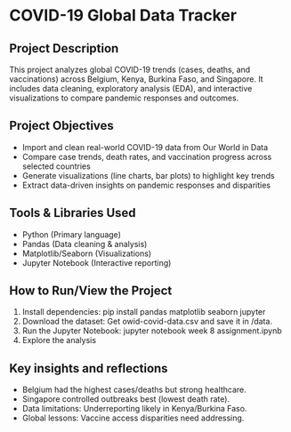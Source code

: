 # COVID-19 Global Data Tracker

## Project Description

This project analyzes global COVID-19 trends (cases, deaths, and vaccinations) across Belgium, Kenya, Burkina Faso, and Singapore. It includes data cleaning, exploratory analysis (EDA), and interactive visualizations to compare pandemic responses and outcomes.

##  Project Objectives

- Import and clean real-world COVID-19 data from Our World in Data
- Compare case trends, death rates, and vaccination progress across selected countries
- Generate visualizations (line charts, bar plots) to highlight key trends
- Extract data-driven insights on pandemic responses and disparities

## Tools & Libraries Used

- Python (Primary language)
- Pandas (Data cleaning & analysis)
- Matplotlib/Seaborn (Visualizations)
- Jupyter Notebook (Interactive reporting)

## How to Run/View the Project

1. Install dependencies:
   pip install pandas matplotlib seaborn jupyter
2. Download the dataset:
   Get owid-covid-data.csv and save it in /data.
3. Run the Jupyter Notebook:
   jupyter notebook week 8 assignment.ipynb
4. Explore the analysis

## Key insights and reflections
- Belgium had the highest cases/deaths but strong healthcare.
- Singapore controlled outbreaks best (lowest death rate).
- Data limitations: Underreporting likely in Kenya/Burkina Faso.
- Global lessons: Vaccine access disparities need addressing.
